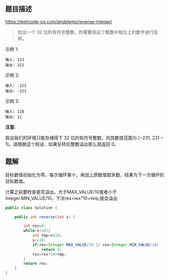 ## 题目描述

https://leetcode-cn.com/problems/reverse-integer/

> 给出一个 32 位的有符号整数，你需要将这个整数中每位上的数字进行反转。

示例 1: 

```
输入: 123
输出: 321
```

示例 2: 

```
输入: -123 
输出: -321
```

示例 3:

```
输入: 120
输出: 21
```

**注意:**

假设我们的环境只能存储得下 32 位的有符号整数，则其数值范围为 [−231,  231 − 1]。请根据这个假设，如果反转后整数溢出那么就返回 0。

## 题解

目标数值初始化为零，每次循环乘十，再加上原数值取余数，结果为下一次循环的目标数值。

计算之前要检查是否溢出。大于MAX_VALUE/10或者小于Integer.MIN_VALUE/10，下次res=res*10+tmp;就会溢出

```java
public class Solution {

    public int reverse(int x) {

        int res=0;
        while(x!=0){
            int tmp=x%10;
            x/=10;
            if(res>Integer.MAX_VALUE/10 || res<Integer.MIN_VALUE/10)
                return 0;
            res=res*10+tmp;
        }
        return res;
    }
}

```

